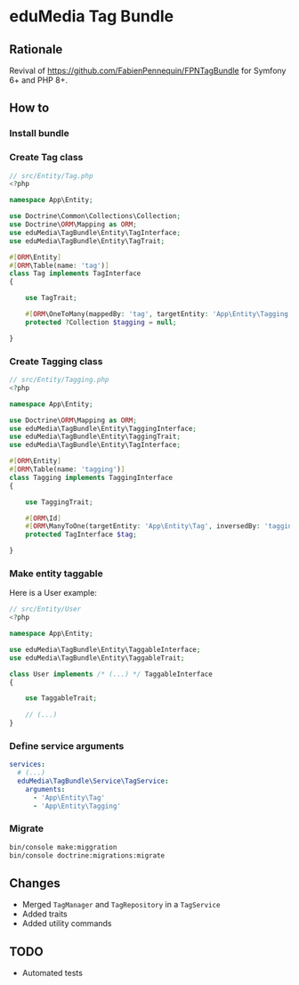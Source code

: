 # eduMedia Tag Bundle

## Rationale

Revival of https://github.com/FabienPennequin/FPNTagBundle for Symfony 6+ and PHP 8+.

## How to

### Install bundle

### Create Tag class

```php
// src/Entity/Tag.php
<?php

namespace App\Entity;

use Doctrine\Common\Collections\Collection;
use Doctrine\ORM\Mapping as ORM;
use eduMedia\TagBundle\Entity\TagInterface;
use eduMedia\TagBundle\Entity\TagTrait;

#[ORM\Entity]
#[ORM\Table(name: 'tag')]
class Tag implements TagInterface
{

    use TagTrait;

    #[ORM\OneToMany(mappedBy: 'tag', targetEntity: 'App\Entity\Tagging', fetch: 'EAGER')]
    protected ?Collection $tagging = null;

}
```

### Create Tagging class

```php
// src/Entity/Tagging.php
<?php

namespace App\Entity;

use Doctrine\ORM\Mapping as ORM;
use eduMedia\TagBundle\Entity\TaggingInterface;
use eduMedia\TagBundle\Entity\TaggingTrait;
use eduMedia\TagBundle\Entity\TagInterface;

#[ORM\Entity]
#[ORM\Table(name: 'tagging')]
class Tagging implements TaggingInterface
{

    use TaggingTrait;

    #[ORM\Id]
    #[ORM\ManyToOne(targetEntity: 'App\Entity\Tag', inversedBy: 'tagging')]
    protected TagInterface $tag;

}
```

### Make entity taggable

Here is a User example:

```php
// src/Entity/User
<?php

namespace App\Entity;

use eduMedia\TagBundle\Entity\TaggableInterface;
use eduMedia\TagBundle\Entity\TaggableTrait;

class User implements /* (...) */ TaggableInterface
{

    use TaggableTrait;
    
    // (...)
}
```

### Define service arguments

```yaml
services:
  # (...)
  eduMedia\TagBundle\Service\TagService:
    arguments:
      - 'App\Entity\Tag'
      - 'App\Entity\Tagging'
```

### Migrate

```sh
bin/console make:miggration
bin/console doctrine:migrations:migrate
```

## Changes

- Merged `TagManager` and `TagRepository` in a `TagService`
- Added traits
- Added utility commands

## TODO

- Automated tests